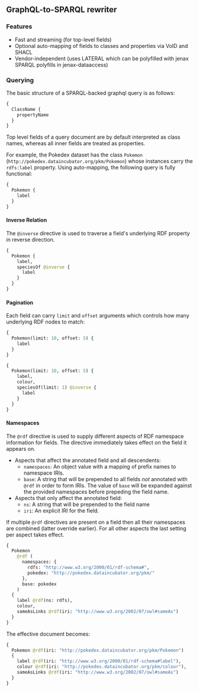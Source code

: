 ## GraphQL-to-SPARQL rewriter


### Features

* Fast and streaming (for top-level fields)
* Optional auto-mapping of fields to classes and properties via VoID and SHACL
* Vendor-independent (uses LATERAL which can be polyfilled with jenax SPARQL polyfills in jenax-dataaccess)

### Querying

The basic structure of a SPARQL-backed graphql query is as follows:

```graphql
{
  ClassName {
    propertyName
  }
}
```

Top level fields of a query document are by default interpreted as class names, whereas all inner fields are treated as properties.


For example, the Pokedex dataset has the class `Pokemon` (`http://pokedex.dataincubator.org/pkm/Pokemon`) whose instances carry the `rdfs:label` property.
Using auto-mapping, the following query is fully functional:
```graphql
{
  Pokemon {
    label
  }
}
```

#### Inverse Relation
The `@inverse` directive is used to traverse a field's underlying RDF property in reverse direction.

```graphql
{
  Pokemon {
    label,
    speciesOf @inverse {
      label
    } 
  }
}
```

#### Pagination
Each field can carry `limit` and `offset` arguments which controls how many underlying RDF nodes to match:


```graphql
{
  Pokemon(limit: 10, offset: 5) {
    label
  }
}
```

```graphql
{
  Pokemon(limit: 10, offset: 5) {
    label,
    colour,
    speciesOf(limit: 1) @inverse {
      label
    }
  }
}
```

#### Namespaces
The `@rdf` directive is used to supply different aspects of RDF namespace information for fields.
The directive immediately takes effect on the field it appears on.

* Aspects that affect the annotated field and all descendents:
    * `namespaces`: An object value with a mapping of prefix names to namespace IRIs.
    * `base`: A string that will be prepended to all fields *not* annotated with `@rdf` in order to form IRIs. The value of `base` will be expanded against the provided namespaces before prepeding the field name.
* Aspects that only affect the annotated field:
    * `ns`:  A string that will be prepended to the field name
    * `iri`: An explicit IRI for the field.

If multiple `@rdf` directives are present on a field then all their namespaces are combined (latter override earlier). For all other aspects the last setting per aspect takes effect.

```graphql
{
  Pokemon
    @rdf (
      namespaces: {
        rdfs: "http://www.w3.org/2000/01/rdf-schema#",
        pokedex: "http://pokedex.dataincubator.org/pkm/"
      },
      base: pokedex
    )
  {
    label @rdf(ns: rdfs),
    colour,
    sameAsLinks @rdf(iri: "http://www.w3.org/2002/07/owl#sameAs")
  }
}
```

The effective document becomes:
```graphql
{
  Pokemon @rdf(iri: "http://pokedex.dataincubator.org/pkm/Pokemon")
  {
    label @rdf(iri: "http://www.w3.org/2000/01/rdf-schema#label"),
    colour @rdf(iri: "http://pokedex.dataincubator.org/pkm/colour"),
    sameAsLinks @rdf(iri: "http://www.w3.org/2002/07/owl#sameAs")
  }
}

```

